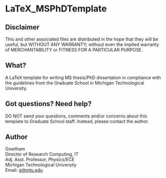 LaTeX_MSPhDTemplate
================

Disclaimer
-------------------

This and other associated files are distributed in the hope that they will 
be useful, but WITHOUT ANY WARRANTY; without even the implied warranty of 
MERCHANTABILITY or FITNESS FOR A PARTICULAR PURPOSE.

What?
-------------------

A LaTeX template for writing MS thesis/PhD dissertation in compliance with the guidelines from the Graduate School in Michigan Technological University.


Got questions? Need help?
-------------------

DO NOT send your questions, comments and/or concerns about this template to Graduate School staff. Instead, please contact the author.


Author
-------------------

Gowtham          
Director of Research Computing, IT             
Adj. Asst. Professor, Physics/ECE               
Michigan Technological University                 
Email: g@mtu.edu

